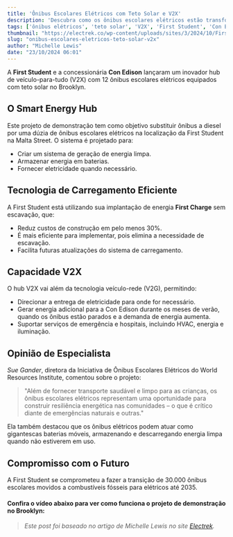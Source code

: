 ```yaml
---
title: 'Ônibus Escolares Elétricos com Teto Solar e V2X'
description: 'Descubra como os ônibus escolares elétricos estão transformando o transporte no Brooklyn.'
tags: ['ônibus elétricos', 'teto solar', 'V2X', 'First Student', 'Con Edison']
thumbnail: "https://electrek.co/wp-content/uploads/sites/3/2024/10/First-Student-ConEd-electric-school-buses.jpg?quality=82&strip=all&w=1400"
slug: "onibus-escolares-eletricos-teto-solar-v2x"
author: "Michelle Lewis"
date: "23/10/2024 06:01"
---
```


A **First Student** e a concessionária **Con Edison** lançaram um inovador hub de veículo-para-tudo (V2X) com 12 ônibus escolares elétricos equipados com teto solar no Brooklyn.

## O Smart Energy Hub

Este projeto de demonstração tem como objetivo substituir ônibus a diesel por uma dúzia de ônibus escolares elétricos na localização da First Student na Malta Street. O sistema é projetado para:

- Criar um sistema de geração de energia limpa.
- Armazenar energia em baterias.
- Fornecer eletricidade quando necessário.

## Tecnologia de Carregamento Eficiente

A First Student está utilizando sua implantação de energia **First Charge** sem escavação, que:

- Reduz custos de construção em pelo menos 30%.
- É mais eficiente para implementar, pois elimina a necessidade de escavação.
- Facilita futuras atualizações do sistema de carregamento.

## Capacidade V2X

O hub V2X vai além da tecnologia veículo-rede (V2G), permitindo:

- Direcionar a entrega de eletricidade para onde for necessário.
- Gerar energia adicional para a Con Edison durante os meses de verão, quando os ônibus estão parados e a demanda de energia aumenta.
- Suportar serviços de emergência e hospitais, incluindo HVAC, energia e iluminação.

## Opinião de Especialista

*Sue Gander*, diretora da Iniciativa de Ônibus Escolares Elétricos do World Resources Institute, comentou sobre o projeto:

> "Além de fornecer transporte saudável e limpo para as crianças, os ônibus escolares elétricos representam uma oportunidade para construir resiliência energética nas comunidades – o que é crítico diante de emergências naturais e outras."

Ela também destacou que os ônibus elétricos podem atuar como gigantescas baterias móveis, armazenando e descarregando energia limpa quando não estiverem em uso.

## Compromisso com o Futuro

A First Student se comprometeu a fazer a transição de 30.000 ônibus escolares movidos a combustíveis fósseis para elétricos até 2035.

#### Confira o vídeo abaixo para ver como funciona o projeto de demonstração no Brooklyn:

> *Este post foi baseado no artigo de Michelle Lewis no site [Electrek](https://electrek.co/2024/10/22/solar-roofed-electric-school-buses-v2x/).*